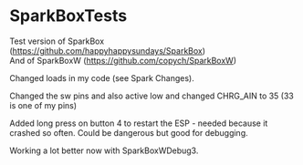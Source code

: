 # SparkBoxTests
Test version of SparkBox (https://github.com/happyhappysundays/SparkBox)    
And of SparkBoxW (https://github.com/copych/SparkBoxW)

Changed loads in my code (see Spark Changes).   

Changed the sw pins and also active low and changed CHRG_AIN to 35  (33 is one of my pins)   

Added long press on button 4 to restart the ESP - needed because it crashed so often. Could be dangerous but good for debugging.   

Working a lot better now with SparkBoxWDebug3.     
